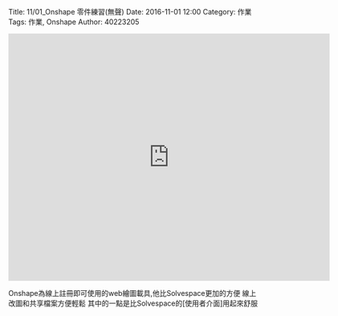 Title: 11/01_Onshape 零件練習(無聲) 
Date: 2016-11-01 12:00
Category: 作業
Tags: 作業, Onshape
Author: 40223205

<iframe src="https://player.vimeo.com/video/189767174" width="640" height="492" frameborder="0" webkitallowfullscreen mozallowfullscreen allowfullscreen></iframe>

Onshape為線上註冊即可使用的web繪圖載具,他比Solvespace更加的方便
線上改圖和共享檔案方便輕鬆
其中的一點是比Solvespace的[使用者介面]用起來舒服